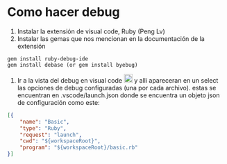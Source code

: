 
# Como hacer debug

1. Instalar la extensión de visual code, Ruby (Peng Lv)
2. Instalar las gemas que nos mencionan en la documentación de la extensión

```shell
gem install ruby-debug-ide
gem install debase (or gem install byebug)
```
1. Ir a la vista del debug en visual code  <img src="https://cdn2.iconfinder.com/data/icons/security-2-1/512/debugger-128.png" alt="drawing" width="20"/> y allí apareceran en un select las opciones de debug configuradas (una por cada archivo). estas se encuentran en .vscode/launch.json donde se encuentra un objeto json de configuración como este:
```json
[{
    "name": "Basic",
    "type": "Ruby",
    "request": "launch",
    "cwd": "${workspaceRoot}",
    "program": "${workspaceRoot}/basic.rb"
}]
```

